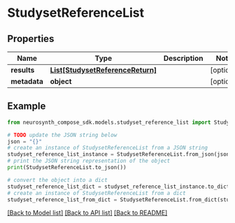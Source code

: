 # StudysetReferenceList


## Properties

Name | Type | Description | Notes
------------ | ------------- | ------------- | -------------
**results** | [**List[StudysetReferenceReturn]**](StudysetReferenceReturn.md) |  | [optional] 
**metadata** | **object** |  | [optional] 

## Example

```python
from neurosynth_compose_sdk.models.studyset_reference_list import StudysetReferenceList

# TODO update the JSON string below
json = "{}"
# create an instance of StudysetReferenceList from a JSON string
studyset_reference_list_instance = StudysetReferenceList.from_json(json)
# print the JSON string representation of the object
print(StudysetReferenceList.to_json())

# convert the object into a dict
studyset_reference_list_dict = studyset_reference_list_instance.to_dict()
# create an instance of StudysetReferenceList from a dict
studyset_reference_list_from_dict = StudysetReferenceList.from_dict(studyset_reference_list_dict)
```
[[Back to Model list]](../README.md#documentation-for-models) [[Back to API list]](../README.md#documentation-for-api-endpoints) [[Back to README]](../README.md)


